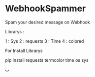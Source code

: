# WebhookSpammer
Spam your desired message on Webhook



Librarys : 

1 : Sys
2 : requests
3 : Time
4 : colored


For Install Librarys

pip install requests termcolor time os sys

ب
